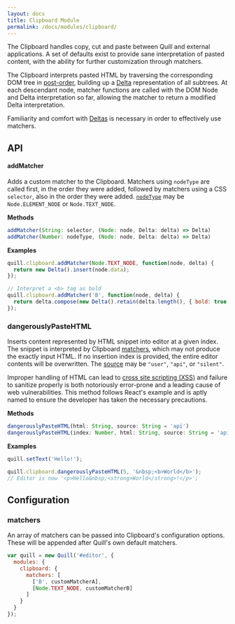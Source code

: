 ```yaml
---
layout: docs
title: Clipboard Module
permalink: /docs/modules/clipboard/
---
```


The Clipboard handles copy, cut and paste between Quill and external applications. A set of defaults exist to provide sane interpretation of pasted content, with the ability for further customization through matchers.

The Clipboard interprets pasted HTML by traversing the corresponding DOM tree in [post-order](https://en.wikipedia.org/wiki/Tree_traversal#Post-order), building up a [Delta](/docs/delta/) representation of all subtrees. At each descendant node, matcher functions are called with the DOM Node and Delta interpretation so far, allowing the matcher to return a modified Delta interpretation.

Familiarity and comfort with [Deltas](/docs/delta/) is necessary in order to effectively use matchers.


## API

#### addMatcher

Adds a custom matcher to the Clipboard. Matchers using `nodeType` are called first, in the order they were added, followed by matchers using a CSS `selector`, also in the order they were added. [`nodeType`](https://developer.mozilla.org/en-US/docs/Web/API/Node/nodeType) may be `Node.ELEMENT_NODE` or `Node.TEXT_NODE`.

**Methods**

```javascript
addMatcher(String: selector, (Node: node, Delta: delta) => Delta)
addMatcher(Number: nodeType, (Node: node, Delta: delta) => Delta)
```

**Examples**

```javascript
quill.clipboard.addMatcher(Node.TEXT_NODE, function(node, delta) {
  return new Delta().insert(node.data);
});

// Interpret a <b> tag as bold
quill.clipboard.addMatcher('B', function(node, delta) {
  return delta.compose(new Delta().retain(delta.length(), { bold: true }));
});
```

### dangerouslyPasteHTML

Inserts content represented by HTML snippet into editor at a given index. The snippet is interpreted by Clipboard [matchers](#addMatcher), which may not produce the exactly input HTML. If no insertion index is provided, the entire editor contents will be overwritten. The [source](/docs/api/#events) may be `"user"`, `"api"`, or `"silent"`.

Improper handling of HTML can lead to [cross site scripting (XSS)](https://www.owasp.org/index.php/Cross-site_Scripting_(XSS)) and failure to sanitize properly is both notoriously error-prone and a leading cause of web vulnerabilities. This method follows React's example and is aptly named to ensure the developer has taken the necessary precautions.

**Methods**

```javascript
dangerouslyPasteHTML(html: String, source: String = 'api')
dangerouslyPasteHTML(index: Number, html: String, source: String = 'api')
```

**Examples**

```javascript
quill.setText('Hello!');

quill.clipboard.dangerouslyPasteHTML(5, '&nbsp;<b>World</b>');
// Editor is now '<p>Hello&nbsp;<strong>World</strong>!</p>';
```


## Configuration

### matchers

An array of matchers can be passed into Clipboard's configuration options. These will be appended after Quill's own default matchers.

```javascript
var quill = new Quill('#editor', {
  modules: {
    clipboard: {
      matchers: [
        ['B', customMatcherA],
        [Node.TEXT_NODE, customMatcherB]
      ]
    }
  }
});
```
